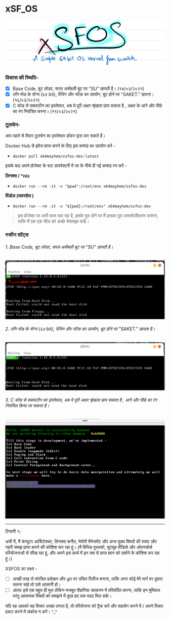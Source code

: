 # xSF_OS
![](https://github.com/Saket-Upadhyay/xSF_OS/blob/main/screenshots/Step1/xSFOSpen.png)

### विकास की स्थिति-

- [x] Base Code, बूट लोडर, सरल असेंबली बूट पर "SU" छापती है।  (१४/०३/२०२१)
- [x] लॉंग मोड के योग्य (६४ bit), पेजिंग और स्टैक का उपयोग, बूट होने पर "SAKET." छापना।  (१६/०३/२०२१)
- [x] C कोड से सबरूटीन का इस्तेमाल, अब ये पूरी अक्षर श्रृंखला छाप सकता है , अक्षर के आगे और पीछे का रंग नियंत्रित करना।  (१९/०३/२०२१)

### टूलचेन-

आप पहले से तैयार टूलचेन का इस्तेमाल डॉकर द्वारा कर सकते हैं। 

Docker Hub से इमेज प्राप्त करने के लिए इस कमांड का उपयोग करें  -
- ```docker pull x64mayhem/xsfos-dev:latest```

इसके बाद अपने प्रोजेक्ट के रूट डायरेक्टरी में जा के नीचे दी गई कमांड रन करें - 

**लिनक्स / \*nix** 

- ```docker run --rm -it -v "$pwd":/root/env x64mayhem/xsfos-dev```

**विंडोज़  (पावरशेल )**

- ```docker run --rm -it -v "${pwd}:/root/env" x64mayhem/xsfos-dev```

> इस प्रोजेक्ट पर अभी काम चल रहा है, इसके पूरा होने पर मैं इसका पूरा दस्तावेज़ीकरण करूंगा, ताकि मैं एक एक चीज़ को अच्छे सेसमझा पाऊँ।  

### स्क्रीन शॉट्स  

###### 1. Base Code, बूट लोडर, सरल असेंबली बूट पर "SU" छापती है। 
![](https://github.com/Saket-Upadhyay/xSF_OS/blob/main/screenshots/Step1/Step1.png)

###### 2. लॉंग मोड के योग्य (६४ bit), पेजिंग और स्टैक का उपयोग, बूट होने पर "SAKET." छापता है। 
![](https://github.com/Saket-Upadhyay/xSF_OS/blob/main/screenshots/Step2/step2.png)

###### 3.  C कोड से सबरूटीन का इस्तेमाल, अब ये पूरी अक्षर श्रृंखला छाप सकता है , आगे और पीछे का रंग नियंत्रित किया जा सकता है। 
![](https://github.com/Saket-Upadhyay/xSF_OS/blob/main/screenshots/Step3/Step3.png)

---

टिप्पणी १: 

अभी मैं, मैं कंप्यूटर आर्किटेक्चर, लिनक्स कर्नेल, मेमोरी मैनेजमेंट और अन्य मुख्य विषयों की स्पष्ट और गहरी समझ प्राप्त करने की कोशिश कर रहा हूं।
(मैं विभिन्न पुस्तकों, यूट्यूब वीडियो और ओपनसोर्स परियोजनाओं से सीख रहा हूं, और अपने इस कार्य में इन सब से प्राप्त ज्ञान को दर्शाने के कोशिश कर रहा हूं।)

XSFOS का लक्ष्य -

- [ ] अच्छी तरह से संरचित प्रलेखन और git पर उचित रिलीज बनाना, ताकि अगर कोई मेरे मार्ग पर दुबारा चलना चाहे तो उसे आसानी हो।
- [ ] अंततः इसे एक बहुत ही मूल लेकिन मजबूत शैक्षणिक उपकरण में परिवर्तित करना, ताकि इन मुश्किल परंतु आवश्यक विषयों को समझने में कुछ हद तक मदद मिल सके। 

यदि यह आपको यह विचार अच्छा लगता है, तो परियोजना को ट्रैक करें और सहयोग करने में / अपने विचार प्रकट करने में संकोच न करें। ^\_^
